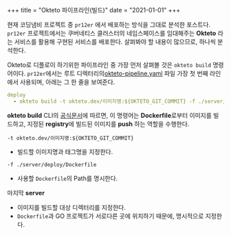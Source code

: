 +++
title = "Okteto 파이프라인(빌드)"
date = "2021-01-01"
+++

현재 코딩냄비 프로젝트 중 `pr12er` 에서 배포하는 방식을 그대로 분석한 포스트다. `pr12er` 프로젝트에서는 쿠버네티스 클러스터의 네임스페이스를 임대해주는 **Okteto** 라는 서비스를 활용해 구현된 서비스를 배포한다. 살펴봐야 할 내용이 많으므로, 하나씩 분석한다.

Okteto로 디플로이 하기위한 파이프라인 중 가장 먼저 살펴볼 것은 `okteto build` 명령어이다. `pr12er`에서는 루트 디렉터리의[okteto-pipeline.yaml](https://github.com/codingpot/pr12er/blob/main/okteto-pipeline.yaml) 파일 가장 첫 번째 라인에서 사용되며, 아래는 그 한 줄을 보여준다.

```yaml
deploy
  - okteto build -t okteto.dev/이미지명:${OKTETO_GIT_COMMIT} -f ./server/deploy/Dockerfile server
```

**okteto build** CLI의 [공식문서](https://okteto.com/docs/reference/cli#build)에 따르면, 이 명령어는 **Dockerfile**로부터 이미지를 빌드하고, 지정된 **registry**에 빌드된 이미지를 **push** 하는 역할을 수행한다.

`-t okteto.dev/이미지명:${OKTETO_GIT_COMMIT}`
- 빌드할 이미지명과 태그명을 지정한다.

`-f ./server/deploy/Dockerfile`
- 사용할 `Dockerfile`의 Path를 명시한다.

마지막 **server**
- 이미지를 빌드할 대상 디렉터리를 지정한다.
- `Dockerfile`과 GO 프로젝트가 서로다른 곳에 위치하기 때문에, 명시적으로 지정한다.